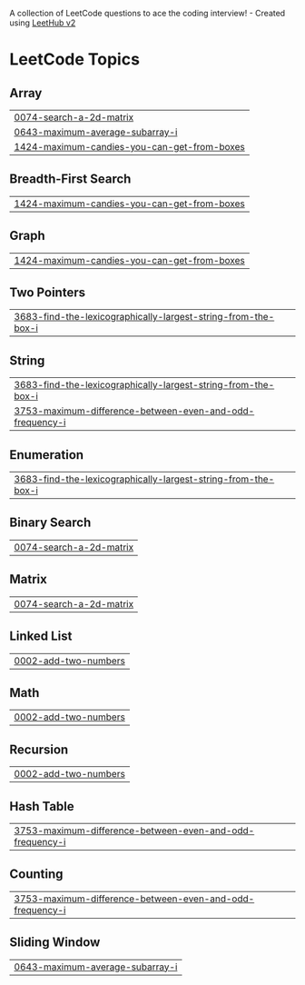 A collection of LeetCode questions to ace the coding interview! - Created using [LeetHub v2](https://github.com/arunbhardwaj/LeetHub-2.0)
<!---LeetCode Topics Start-->
# LeetCode Topics
## Array
|  |
| ------- |
| [0074-search-a-2d-matrix](https://github.com/Kalpesh-Vala/leetcode/tree/master/0074-search-a-2d-matrix) |
| [0643-maximum-average-subarray-i](https://github.com/Kalpesh-Vala/leetcode/tree/master/0643-maximum-average-subarray-i) |
| [1424-maximum-candies-you-can-get-from-boxes](https://github.com/Kalpesh-Vala/leetcode/tree/master/1424-maximum-candies-you-can-get-from-boxes) |
## Breadth-First Search
|  |
| ------- |
| [1424-maximum-candies-you-can-get-from-boxes](https://github.com/Kalpesh-Vala/leetcode/tree/master/1424-maximum-candies-you-can-get-from-boxes) |
## Graph
|  |
| ------- |
| [1424-maximum-candies-you-can-get-from-boxes](https://github.com/Kalpesh-Vala/leetcode/tree/master/1424-maximum-candies-you-can-get-from-boxes) |
## Two Pointers
|  |
| ------- |
| [3683-find-the-lexicographically-largest-string-from-the-box-i](https://github.com/Kalpesh-Vala/leetcode/tree/master/3683-find-the-lexicographically-largest-string-from-the-box-i) |
## String
|  |
| ------- |
| [3683-find-the-lexicographically-largest-string-from-the-box-i](https://github.com/Kalpesh-Vala/leetcode/tree/master/3683-find-the-lexicographically-largest-string-from-the-box-i) |
| [3753-maximum-difference-between-even-and-odd-frequency-i](https://github.com/Kalpesh-Vala/leetcode/tree/master/3753-maximum-difference-between-even-and-odd-frequency-i) |
## Enumeration
|  |
| ------- |
| [3683-find-the-lexicographically-largest-string-from-the-box-i](https://github.com/Kalpesh-Vala/leetcode/tree/master/3683-find-the-lexicographically-largest-string-from-the-box-i) |
## Binary Search
|  |
| ------- |
| [0074-search-a-2d-matrix](https://github.com/Kalpesh-Vala/leetcode/tree/master/0074-search-a-2d-matrix) |
## Matrix
|  |
| ------- |
| [0074-search-a-2d-matrix](https://github.com/Kalpesh-Vala/leetcode/tree/master/0074-search-a-2d-matrix) |
## Linked List
|  |
| ------- |
| [0002-add-two-numbers](https://github.com/Kalpesh-Vala/leetcode/tree/master/0002-add-two-numbers) |
## Math
|  |
| ------- |
| [0002-add-two-numbers](https://github.com/Kalpesh-Vala/leetcode/tree/master/0002-add-two-numbers) |
## Recursion
|  |
| ------- |
| [0002-add-two-numbers](https://github.com/Kalpesh-Vala/leetcode/tree/master/0002-add-two-numbers) |
## Hash Table
|  |
| ------- |
| [3753-maximum-difference-between-even-and-odd-frequency-i](https://github.com/Kalpesh-Vala/leetcode/tree/master/3753-maximum-difference-between-even-and-odd-frequency-i) |
## Counting
|  |
| ------- |
| [3753-maximum-difference-between-even-and-odd-frequency-i](https://github.com/Kalpesh-Vala/leetcode/tree/master/3753-maximum-difference-between-even-and-odd-frequency-i) |
## Sliding Window
|  |
| ------- |
| [0643-maximum-average-subarray-i](https://github.com/Kalpesh-Vala/leetcode/tree/master/0643-maximum-average-subarray-i) |
<!---LeetCode Topics End-->